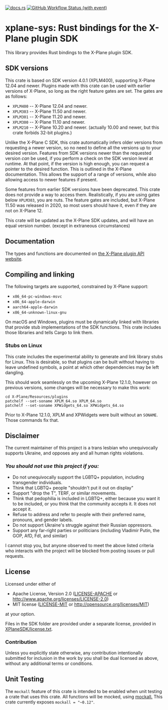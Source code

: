 <!--
SPDX-FileCopyrightText: 2024 Julia DeMille <me@jdemille.com

SPDX-License-Identifier: Apache-2.0 OR MIT
-->

[![docs.rs](https://img.shields.io/docsrs/xplane-sys)](https://docs.rs/xplane-sys) [![GitHub Workflow Status (with event)](https://img.shields.io/github/actions/workflow/status/judemille/xplane-sys/rust.yml)](https://github.com/judemille/xplane-sys/actions)

# xplane-sys: Rust bindings for the X-Plane plugin SDK

This library provides Rust bindings to the X-Plane plugin SDK.

## SDK versions

This crate is based on SDK version 4.0.1 (XPLM400), supporting X-Plane 12.04 and newer. Plugins made with this crate
can be used with earlier versions of X-Plane, so long as the right feature gates are set. The gates are as follows:

- `XPLM400` -- X-Plane 12.04 and newer.
- `XPLM303` -- X-Plane 11.50 and newer.
- `XPLM301` -- X-Plane 11.20 and newer.
- `XPLM300` -- X-Plane 11.10 and newer.
- `XPLM210` -- X-Plane 10.20 and newer. (actually 10.00 and newer, but this crate forbids 32-bit plugins.)

Unlike the X-Plane C SDK, this crate automatically infers older versions from requesting a newer version, so no need
to define all the versions up to your desired version. Features from SDK versions newer than the requested version *can*
be used, if you perform a check on the SDK version level at runtime. At that point, if the version is high enough,
you can request a pointer to the desired function. This is outlined in the X-Plane documentation. This allows the
support of a range of versions, while also allowing access to newer features if present.

Some features from earlier SDK versions have been deprecated. This crate does not provide a way to access them.
Realistically, if you are using gates below `XPLM303`, you are nuts. The feature gates are included, but X-Plane 11.50
was released in 2020, so most users should have it, even if they are not on X-Plane 12.

This crate will be updated as the X-Plane SDK updates, and will have an equal version number. (except in extraneous circumstances)

## Documentation

The types and functions are documented on [the X-Plane plugin API website](http://developer.x-plane.com/sdk/).

## Compiling and linking

The following targets are supported, constrained by X-Plane support:
- `x86_64-pc-windows-msvc`
- `x86_64-apple-darwin`
- `aarch64-apple-darwin`
- `x86_64-unknown-linux-gnu`

On macOS and Windows, plugins must be dynamically linked with libraries that
provide stub implementations of the SDK functions. This crate includes those
libraries and tells Cargo to link them.

### Stubs on Linux

This crate includes the experimental ability to generate and link library stubs for
Linux. This is desirable, so that plugins can be built without having to leave
undefined symbols, a point at which other dependencies may be left dangling.

This should work seamlessly on the upcoming X-Plane 12.1.0, however on previous
versions, some changes will be necessary to make this work:

``` shell
cd X-Plane/Resources/plugins
patchelf --set-soname XPLM_64.so XPLM_64.so
patchelf --set-soname XPWidgets_64.so XPWidgets_64.so
```

Prior to X-Plane 12.1.0, XPLM and XPWidgets were built without an `SONAME`. Those
commands fix that.

## Disclaimer

The current maintainer of this project is a trans lesbian who unequivocally supports Ukraine,
and opposes any and all human rights violations.

### *You should not use this project if you:*

- Do not unequivocally support the LGBTQ+ population, including transgender individuals.
- Think that LGBTQ+ people "shouldn't put it out on display"
- Support "drop the T", TERF, or similar movements.
- Think that pedophilia is included in LGBTQ+, either because you want it to be included, or you think
  that the community accepts it. It does not accept it.
- Refuse to address and refer to people with their preferred name, pronouns, and gender labels.
- Do not support Ukraine's struggle against their Russian oppressors.
- Support any far-right parties or politicians (including Vladimir Putin, the GOP, AfD, FdI, and similar)

I cannot stop you, but anyone observed to meet the above listed criteria who interacts with the project
will be blocked from posting issues or pull requests.

## License

Licensed under either of

- Apache License, Version 2.0 ([LICENSE-APACHE](licenses/Apache-2.0.txt) or <http://www.apache.org/licenses/LICENSE-2.0>)
- MIT license ([LICENSE-MIT](licenses/MIT.txt) or <http://opensource.org/licenses/MIT>)

at your option.

Files in the SDK folder are provided under a separate license, provided in
[XPlaneSDK/license.txt](XPlaneSDK/license.txt).

### Contribution

Unless you explicitly state otherwise, any contribution intentionally submitted
for inclusion in the work by you shall be dual licensed as above, without any
additional terms or conditions.

## Unit Testing

The `mockall` feature of this crate is intended to be enabled when unit testing a crate that uses this crate.
All functions will be mocked, using [mockall.](https://github.com/asomers/mockall) This crate currently exposes
`mockall = "~0.12"`.
